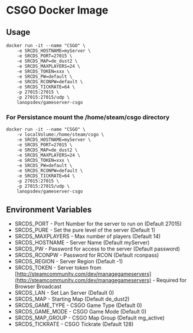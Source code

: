 # CSGO Docker Image

## Usage

```
docker run -it --name "CSGO" \
    -e SRCDS_HOSTNAME=myServer \
    -e SRCDS_PORT=27015 \
    -e SRCDS_MAP=de_dust2 \
    -e SRCDS_MAXPLAYERS=24 \
    -e SRCDS_TOKEN=xxx \
    -e SRCDS_PW=default \
    -e SRCDS_RCONPW=default \
    -e SRCDS_TICKRATE=64 \
    -p 27015:27015 \
    -p 27015:27015/udp \
    lanopsdev/gameserver-csgo
```

### For Persistance mount the /home/steam/csgo directory

```
docker run -it --name "CSGO" \
    -v localVolume:/home/steam/csgo \
    -e SRCDS_HOSTNAME=myServer \
    -e SRCDS_PORT=27015 \
    -e SRCDS_MAP=de_dust2 \
    -e SRCDS_MAXPLAYERS=24 \
    -e SRCDS_TOKEN=xxx \
    -e SRCDS_PW=default \
    -e SRCDS_RCONPW=default \
    -e SRCDS_TICKRATE=64 \
    -p 27015:27015 \
    -p 27015:27015/udp \
    lanopsdev/gameserver-csgo
```


## Environment Variables

* SRCDS_PORT - Port Number for the server to run on (Default 27015)
* SRCDS_PURE - Set the pure level of the server (Default 1)
* SRCDS_MAXPLAYERS - Max number of players (Default 14)
* SRCDS_HOSTNAME - Server Name (Default myServer)
* SRCDS_PW - Password for access to the server (Default password)
* SRCDS_RCONPW - Password for RCON (Default rconpass)
* SRCDS_REGION - Server Region (Default -1)
* SRCDS_TOKEN - Server token from [http://steamcommunity.com/dev/managegameservers](http://steamcommunity.com/dev/managegameservers) - Required for Browser Broadcast
* SRCDS_LAN - Set Lan Server (Default 0)
* SRCDS_MAP - Starting Map (Default de_dust2)
* SRCDS_GAME_TYPE - CSGO Game Type (Default 0)
* SRCDS_GAME_MODE - CSGO Game Mode (Default 0)
* SRCDS_MAP_GROUP - CSGO Map Group (Default mg_active)
* SRCDS_TICKRATE - CSGO Tickrate (Default 128)